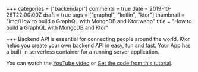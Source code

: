 +++
categories = ["backendapi"]
comments = true
date = 2019-10-26T22:00:00Z
draft = true
tags = ["graphql", "kotlin", "ktor"]
thumbnail = "img/How to build a GraphQL with MongoDB and Ktor.webp"
title = "How to build a GraphQL with MongoDB and Ktor"

+++
Backend API is essential for connecting people around the world. Ktor helps you create your own backend API in easy, fun and fast. Your App has a built-in serverless container for a running server application.

You can watch the [YouTube video](https://youtu.be/VIF9B7U8eJg) or [Get the code from this tutorial](https://github.com/sen-coder/GraphQL-with-MongoDB-and-Ktor).